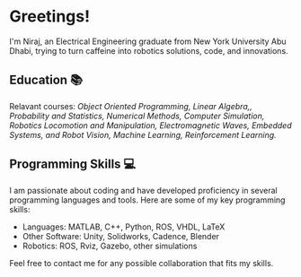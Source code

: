 # Greetings!

I'm Niraj, an Electrical Engineering graduate from New York University Abu Dhabi, trying to turn caffeine into robotics solutions, code, and innovations.

## Education 📚

Relavant courses: *Object Oriented Programming, Linear Algebra,, Probability and Statistics, Numerical Methods, Computer Simulation, Robotics Locomotion and Manipulation, Electromagnetic Waves, Embedded Systems, and Robot Vision, Machine Learning, Reinforcement Learning.*

## Programming Skills 💻

I am passionate about coding and have developed proficiency in several programming languages and tools. Here are some of my key programming skills:

- Languages: MATLAB, C++, Python, ROS, VHDL, LaTeX
- Other Software: Unity, Solidworks, Cadence, Blender
- Robotics: ROS, Rviz, Gazebo, other simulations

Feel free to contact me for any possible collaboration that fits my skills.  
